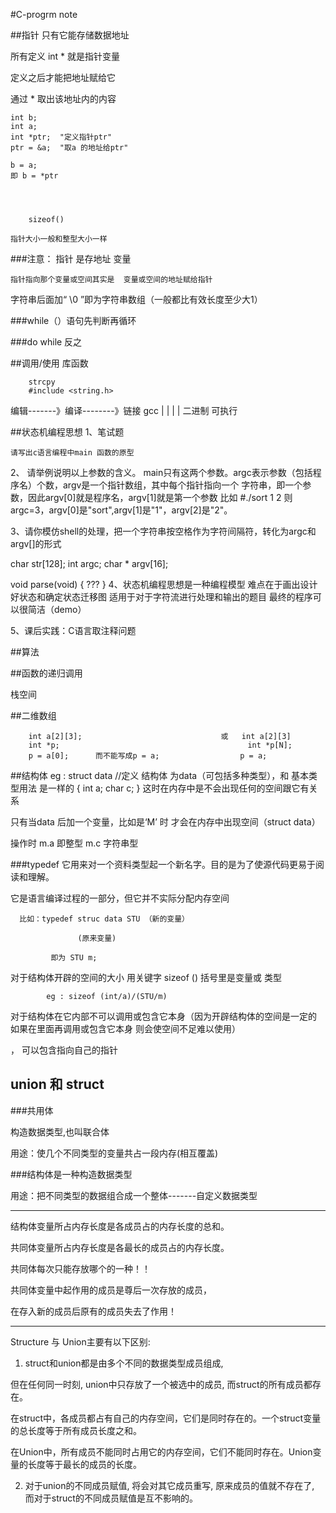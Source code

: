 #C-progrm note

##指针
只有它能存储数据地址

所有定义 int * 就是指针变量

定义之后才能把地址赋给它

通过 * 取出该地址内的内容

    int b;
    int a;
    int *ptr;  "定义指针ptr"
    ptr = &a;  "取a 的地址给ptr"

    b = a;	  
    即 b = *ptr




        sizeof()     

    指针大小一般和整型大小一样

###注意：
    指针 是存地址 变量

    指针指向那个变量或空间其实是  变量或空间的地址赋给指针

字符串后面加“ \0 ”即为字符串数组（一般都比有效长度至少大1）

###while（）语句先判断再循环

###do while 反之

##调用/使用  库函数

        strcpy
        #include <string.h>

编辑-------》编译--------》链接
      gcc     |             |
              |             |
             二进制      可执行


##状态机编程思想
1、笔试题

    请写出c语言编程中main 函数的原型

2、 请举例说明以上参数的含义。
	main只有这两个参数。argc表示参数（包括程序名）个数，argv是一个指针数组，其中每个指针指向一个        字符串，即一个参数，因此argv[0]就是程序名，argv[1]就是第一个参数
	比如 #./sort 1 2
	则argc=3，argv[0]是"sort",argv[1]是"1"，argv[2]是"2"。

3、请你模仿shell的处理，把一个字符串按空格作为字符间隔符，转化为argc和argv[]的形式

   char str[128];
   int argc;
   char * argv[16];

   void parse(void)
   {
   	???
   }
4、状态机编程思想是一种编程模型
        难点在于画出设计好状态和确定状态迁移图
	适用于对于字符流进行处理和输出的题目
	最终的程序可以很简洁（demo）




 5、课后实践：C语言取注释问题



##算法



##函数的递归调用

  栈空间

##二维数组

        int a[2][3];                               或   int a[2][3]
        int *p;                                          int *p[N];
        p = a[0];      而不能写成p = a;                  p = a;

##结构体
      eg :
      struct data           //定义 结构体 为data（可包括多种类型），和 基本类型用法 是一样的
      { 
        int a;
        char c;
      }
这时在内存中是不会出现任何的空间跟它有关系 

只有当data 后加一个变量，比如是‘M’ 时  才会在内存中出现空间（struct data）

操作时 m.a  即整型      m.c    字符串型

###typedef
它用来对一个资料类型起一个新名字。目的是为了使源代码更易于阅读和理解。

它是语言编译过程的一部分，但它并不实际分配内存空间

      比如：typedef struc data STU （新的变量） 
                           
                   (原来变量)
                           
             即为 STU m;
对于结构体开辟的空间的大小 用关键字 sizeof () 括号里是变量或 类型
 
            eg : sizeof (int/a)/(STU/m)
 
对于结构体在它内部不可以调用或包含它本身（因为开辟结构体的空间是一定的 如果在里面再调用或包含它本身 则会使空间不足难以使用） 

， 可以包含指向自己的指针

## union 和 struct

###共用体

构造数据类型,也叫联合体

用途：使几个不同类型的变量共占一段内存(相互覆盖)

###结构体是一种构造数据类型

用途：把不同类型的数据组合成一个整体-------自定义数据类型

---------------------------------------------------------------

结构体变量所占内存长度是各成员占的内存长度的总和。

共同体变量所占内存长度是各最长的成员占的内存长度。

共同体每次只能存放哪个的一种！！

共同体变量中起作用的成员是尊后一次存放的成员，

在存入新的成员后原有的成员失去了作用！

---------------------------------------------------------------

Structure 与 Union主要有以下区别:

1. struct和union都是由多个不同的数据类型成员组成, 

但在任何同一时刻, union中只存放了一个被选中的成员, 而struct的所有成员都存在。

在struct中，各成员都占有自己的内存空间，它们是同时存在的。一个struct变量的总长度等于所有成员长度之和。

在Union中，所有成员不能同时占用它的内存空间，它们不能同时存在。Union变量的长度等于最长的成员的长度。

2. 对于union的不同成员赋值, 将会对其它成员重写, 原来成员的值就不存在了, 而对于struct的不同成员赋值是互不影响的。

